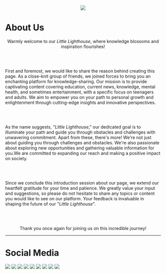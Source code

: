 <h1 align="center">
    <a href="https://git.io/typing-svg">
        <img src="https://readme-typing-svg.herokuapp.com?font=VT323&size=50&color=36BCF7FF&center=true&vCenter=true&width=900&height=100&lines=Hello+World!;">
    </a>
</h1>


# About Us
<p align=center>Warmly welcome to our <i><em>Little Lighthouse</em></i>, where knowledge blossoms and inspiration flourishes!</p><br><br>

<p>First and foremost, we would like to share the reason behind creating this page. As a close-knit group of friends, we joined forces to bring you an enchanting platform for knowledge-sharing. Our mission is to provide captivating content covering education, current news, knowledge, mental health, and sometimes entertainment, with a specific focus on teenagers and adults. We aim to empower you on your path to personal growth and enlightenment through cutting-edge insights and innovative perspectives.</p><br><br>

<p>As the name suggests, "<i><em>Little Lighthouse</em></i>," our dedicated goal is to illuminate your path and guide you through obstacles and challenges with unwavering commitment. Apart from these, there's more! We're not just about guiding you through challenges and obstacles. We're also passionate about exploring new opportunities and gathering valuable information for you.We are committed to expanding our reach and making a positive impact on society.</p><br><br>

<p>Since we conclude this introduction session about our page, we extend our heartfelt gratitude for your time and patience. We greatly value your input and suggestions, so please do not hesitate to share any topics or content you would like to see on our platform. Your feedback is invaluable in shaping the future of our "<i><em>Little Lighthouse</em></i>".</p><br><br>

<p align=center>Thank you once again for joining us on this incredible journey!</p>

-----

# Social Media
<a href="https://www.facebook.com/profile.php?id=100094347565758"><img src="https://img.shields.io/badge/Facebook-1877F2?style=for-the-badge&logo=facebook&logoColor=white"></a>
<a href=""><img src="https://img.shields.io/badge/Instagram-E4405F?style=for-the-badge&logo=instagram&logoColor=white"></a>
<a href="https://www.linkedin.com/company/little-lighthouse/"><img src="https://img.shields.io/badge/LinkedIn-0077B5?style=for-the-badge&logo=linkedin&logoColor=white"></a>
<a href="https://youtube.com/channel/UC7fp0ij5qIm_C1EJyovxSpQ?si=TiDICmaNg9dz-HBD"><img src="https://img.shields.io/badge/YouTube-FF0000?style=for-the-badge&logo=youtube&logoColor=white"></a>
<a href="https://t.me/+TxWFd67aPqYyYmFl"><img src="https://img.shields.io/badge/Telegram-2CA5E0?style=for-the-badge&logo=telegram&logoColor=white"></a>
<a href="https://little-lighthouse.github.io/Lighthouse/"><img src="https://img.shields.io/badge/Portfolio-255E63?style=for-the-badge&logo=About.me&logoColor=white"></a>
<a href="maito:littlelighthouse23@gmail.com"><img src="https://img.shields.io/badge/Gmail-D14836?style=for-the-badge&logo=gmail&logoColor=white"></a>
<a href="https://www.tiktok.com/@llh_0325?is_from_webapp=1&sender_device=pc"><img src="https://img.shields.io/badge/TikTok-000000?style=for-the-badge&logo=tiktok&logoColor=white"></a>
<a href="https://x.com/LLH0325"><img src="https://img.shields.io/badge/X-000000?style=for-the-badge&logo=x&logoColor=white"></a>
